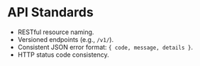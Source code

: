# API Standards

- RESTful resource naming.
- Versioned endpoints (e.g., `/v1/`).
- Consistent JSON error format: `{ code, message, details }`.
- HTTP status code consistency.
